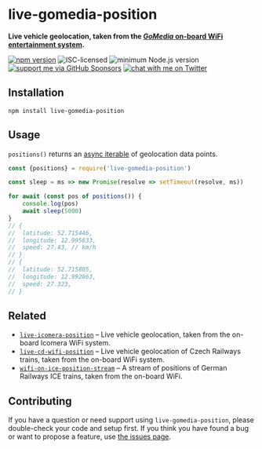 # live-gomedia-position

**Live vehicle geolocation, taken from the [*GoMedia* on-board WiFi entertainment system](https://gomedia.io/service/entertainment-for-public-transport/).**

[![npm version](https://img.shields.io/npm/v/live-gomedia-position.svg)](https://www.npmjs.com/package/live-gomedia-position)
![ISC-licensed](https://img.shields.io/github/license/derhuerst/live-gomedia-position.svg)
![minimum Node.js version](https://img.shields.io/node/v/live-gomedia-position.svg)
[![support me via GitHub Sponsors](https://img.shields.io/badge/support%20me-donate-fa7664.svg)](https://github.com/sponsors/derhuerst)
[![chat with me on Twitter](https://img.shields.io/badge/chat%20with%20me-on%20Twitter-1da1f2.svg)](https://twitter.com/derhuerst)


## Installation

```shell
npm install live-gomedia-position
```


## Usage

`positions()` returns an [async iterable](https://developer.mozilla.org/en-US/docs/Web/JavaScript/Reference/Iteration_protocols#the_async_iterator_and_async_iterable_protocols) of geolocation data points.

```js
const {positions} = require('live-gomedia-position')

const sleep = ms => new Promise(resolve => setTimeout(resolve, ms))

for await (const pos of positions()) {
	console.log(pos)
	await sleep(5000)
}
// {
// 	latitude: 52.715446,
// 	longitude: 12.995633,
// 	speed: 27.43, // km/h
// }
// {
// 	latitude: 52.715805,
// 	longitude: 12.992863,
// 	speed: 27.323,
// }
```


## Related

- [`live-icomera-position`](https://github.com/derhuerst/live-icomera-position) – Live vehicle geolocation, taken from the on-board Icomera WiFi system.
- [`live-cd-wifi-position`](https://github.com/derhuerst/live-cd-wifi-position) – Live vehicle geolocation of Czech Railways trains, taken from the on-board WiFi system.
- [`wifi-on-ice-position-stream`](https://github.com/derhuerst/wifi-on-ice-position-stream) – A stream of positions of German Railways ICE trains, taken from the on-board WiFi.


## Contributing

If you have a question or need support using `live-gomedia-position`, please double-check your code and setup first. If you think you have found a bug or want to propose a feature, use [the issues page](https://github.com/derhuerst/live-gomedia-position/issues).
